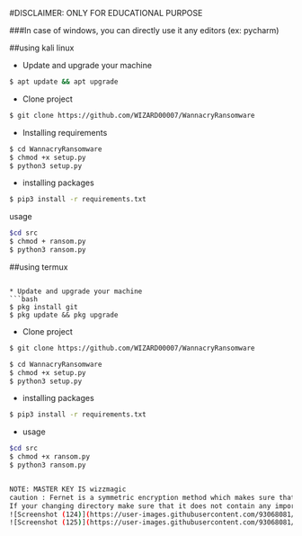 #DISCLAIMER: ONLY FOR EDUCATIONAL PURPOSE


###In case of windows, you can directly use it any editors (ex: pycharm)

##using kali linux


* Update and upgrade your machine
```bash
$ apt update && apt upgrade
```
* Clone project
```bash
$ git clone https://github.com/WIZARD00007/WannacryRansomware
```
* Installing requirements
```bash
$ cd WannacryRansomware
$ chmod +x setup.py
$ python3 setup.py 
```
* installing packages
``` bash
$ pip3 install -r requirements.txt
```
usage
```bash
$cd src
$ chmod + ransom.py
$ python3 ransom.py
```
##using termux

```

* Update and upgrade your machine
```bash
$ pkg install git
$ pkg update && pkg upgrade
```
* Clone project
```bash
$ git clone https://github.com/WIZARD00007/WannacryRansomware
```

```bash
$ cd WannacryRansomware
$ chmod +x setup.py
$ python3 setup.py 
```
* installing packages
``` bash
$ pip3 install -r requirements.txt
```
* usage
```bash
$cd src
$ chmod +x ransom.py
$ python3 ransom.py


NOTE: MASTER KEY IS wizzmagic
caution : Fernet is a symmetric encryption method which makes sure that the message ecrypted cannot br manipulated/read without the key. It uses URL safe encoding for the keys. Fernet also uses 128-bit AES.
If your changing directory make sure that it does not contain any important data.
![Screenshot (124)](https://user-images.githubusercontent.com/93068081/173743336-345eac84-ead6-4bd9-acd5-7df1e40ed739.png)
![Screenshot (125)](https://user-images.githubusercontent.com/93068081/173743467-7e95d968-b0ec-4a1f-aed2-978f2367771e.png)
